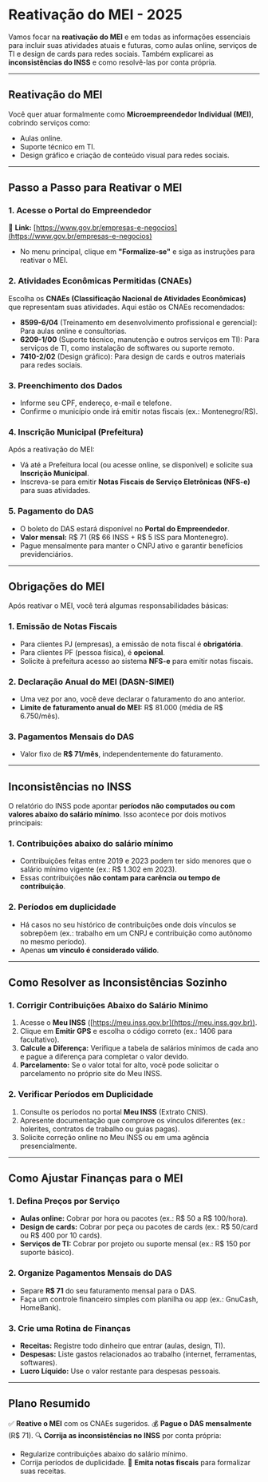 # Reativação do MEI - 2025

Vamos focar na **reativação do MEI** e em todas as informações essenciais para incluir suas atividades atuais e futuras, como aulas online, serviços de TI e design de cards para redes sociais. Também explicarei as **inconsistências do INSS** e como resolvê-las por conta própria.

---

## **Reativação do MEI**

Você quer atuar formalmente como **Microempreendedor Individual (MEI)**, cobrindo serviços como:

- Aulas online.
- Suporte técnico em TI.
- Design gráfico e criação de conteúdo visual para redes sociais.

---

## **Passo a Passo para Reativar o MEI**

### **1. Acesse o Portal do Empreendedor**

🔗 **Link:** [https://www.gov.br/empresas-e-negocios](https://www.gov.br/empresas-e-negocios)

- No menu principal, clique em **"Formalize-se"** e siga as instruções para reativar o MEI.

### **2. Atividades Econômicas Permitidas (CNAEs)**

Escolha os **CNAEs (Classificação Nacional de Atividades Econômicas)** que representam suas atividades. Aqui estão os CNAEs recomendados:

- **8599-6/04** (Treinamento em desenvolvimento profissional e gerencial): Para aulas online e consultorias.
- **6209-1/00** (Suporte técnico, manutenção e outros serviços em TI): Para serviços de TI, como instalação de softwares ou suporte remoto.
- **7410-2/02** (Design gráfico): Para design de cards e outros materiais para redes sociais.

### **3. Preenchimento dos Dados**

- Informe seu CPF, endereço, e-mail e telefone.
- Confirme o município onde irá emitir notas fiscais (ex.: Montenegro/RS).

### **4. Inscrição Municipal (Prefeitura)**

Após a reativação do MEI:

- Vá até a Prefeitura local (ou acesse online, se disponível) e solicite sua **Inscrição Municipal**.
- Inscreva-se para emitir **Notas Fiscais de Serviço Eletrônicas (NFS-e)** para suas atividades.

### **5. Pagamento do DAS**

- O boleto do DAS estará disponível no **Portal do Empreendedor**.
- **Valor mensal:** R$ 71 (R$ 66 INSS + R$ 5 ISS para Montenegro).
- Pague mensalmente para manter o CNPJ ativo e garantir benefícios previdenciários.

---

## **Obrigações do MEI**

Após reativar o MEI, você terá algumas responsabilidades básicas:

### **1. Emissão de Notas Fiscais**

- Para clientes PJ (empresas), a emissão de nota fiscal é **obrigatória**.
- Para clientes PF (pessoa física), é **opcional**.
- Solicite à prefeitura acesso ao sistema **NFS-e** para emitir notas fiscais.

### **2. Declaração Anual do MEI (DASN-SIMEI)**

- Uma vez por ano, você deve declarar o faturamento do ano anterior.
- **Limite de faturamento anual do MEI:** R$ 81.000 (média de R$ 6.750/mês).

### **3. Pagamentos Mensais do DAS**

- Valor fixo de **R$ 71/mês**, independentemente do faturamento.

---

## **Inconsistências no INSS**

O relatório do INSS pode apontar **períodos não computados ou com valores abaixo do salário mínimo**. Isso acontece por dois motivos principais:

### **1. Contribuições abaixo do salário mínimo**

- Contribuições feitas entre 2019 e 2023 podem ter sido menores que o salário mínimo vigente (ex.: R$ 1.302 em 2023).
- Essas contribuições **não contam para carência ou tempo de contribuição**.

### **2. Períodos em duplicidade**

- Há casos no seu histórico de contribuições onde dois vínculos se sobrepõem (ex.: trabalho em um CNPJ e contribuição como autônomo no mesmo período).
- Apenas **um vínculo é considerado válido**.

---

## **Como Resolver as Inconsistências Sozinho**

### **1. Corrigir Contribuições Abaixo do Salário Mínimo**

1. Acesse o **Meu INSS** ([https://meu.inss.gov.br](https://meu.inss.gov.br)).
2. Clique em **Emitir GPS** e escolha o código correto (ex.: 1406 para facultativo).
3. **Calcule a Diferença:** Verifique a tabela de salários mínimos de cada ano e pague a diferença para completar o valor devido.
4. **Parcelamento:** Se o valor total for alto, você pode solicitar o parcelamento no próprio site do Meu INSS.

### **2. Verificar Períodos em Duplicidade**

1. Consulte os períodos no portal **Meu INSS** (Extrato CNIS).
2. Apresente documentação que comprove os vínculos diferentes (ex.: holerites, contratos de trabalho ou guias pagas).
3. Solicite correção online no Meu INSS ou em uma agência presencialmente.

---

## **Como Ajustar Finanças para o MEI**

### **1. Defina Preços por Serviço**

- **Aulas online:** Cobrar por hora ou pacotes (ex.: R$ 50 a R$ 100/hora).
- **Design de cards:** Cobrar por peça ou pacotes de cards (ex.: R$ 50/card ou R$ 400 por 10 cards).
- **Serviços de TI:** Cobrar por projeto ou suporte mensal (ex.: R$ 150 por suporte básico).

### **2. Organize Pagamentos Mensais do DAS**

- Separe **R$ 71** do seu faturamento mensal para o DAS.
- Faça um controle financeiro simples com planilha ou app (ex.: GnuCash, HomeBank).

### **3. Crie uma Rotina de Finanças**

- **Receitas:** Registre todo dinheiro que entrar (aulas, design, TI).
- **Despesas:** Liste gastos relacionados ao trabalho (internet, ferramentas, softwares).
- **Lucro Líquido:** Use o valor restante para despesas pessoais.

---

## **Plano Resumido**

✅ **Reative o MEI** com os CNAEs sugeridos.
💰 **Pague o DAS mensalmente** (R$ 71).
🔍 **Corrija as inconsistências no INSS** por conta própria:

- Regularize contribuições abaixo do salário mínimo.
- Corrija períodos de duplicidade.
  📄 **Emita notas fiscais** para formalizar suas receitas.

